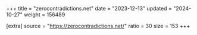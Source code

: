 +++
title = "zerocontradictions.net"
date = "2023-12-13"
updated = "2024-10-27"
weight = 156489

[extra]
source = "https://zerocontradictions.net/"
ratio = 30
size = 153
+++
